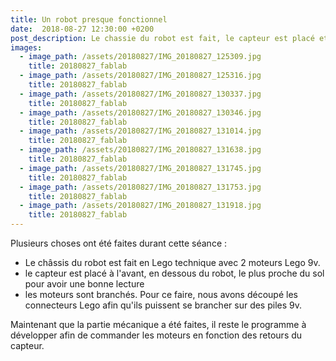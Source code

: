```yaml
---
title: Un robot presque fonctionnel
date:  2018-08-27 12:30:00 +0200
post_description: Le chassie du robot est fait, le capteur est placé et les moteurs sont branchés.
images:
  - image_path: /assets/20180827/IMG_20180827_125309.jpg
    title: 20180827_fablab
  - image_path: /assets/20180827/IMG_20180827_125316.jpg
    title: 20180827_fablab
  - image_path: /assets/20180827/IMG_20180827_130337.jpg
    title: 20180827_fablab
  - image_path: /assets/20180827/IMG_20180827_130346.jpg
    title: 20180827_fablab
  - image_path: /assets/20180827/IMG_20180827_131014.jpg
    title: 20180827_fablab
  - image_path: /assets/20180827/IMG_20180827_131638.jpg
    title: 20180827_fablab
  - image_path: /assets/20180827/IMG_20180827_131745.jpg
    title: 20180827_fablab
  - image_path: /assets/20180827/IMG_20180827_131753.jpg
    title: 20180827_fablab
  - image_path: /assets/20180827/IMG_20180827_131918.jpg
    title: 20180827_fablab
---
```


Plusieurs choses ont été faites durant cette séance :

  * Le châssis du robot est fait en Lego technique avec 2 moteurs Lego 9v.
  * le capteur est placé à l'avant, en dessous du robot, le plus proche du sol pour avoir une bonne lecture
  * les moteurs sont branchés. Pour ce faire, nous avons découpé les connecteurs Lego afin qu'ils puissent se brancher sur des piles 9v.

  Maintenant que la partie mécanique a été faites, il reste le programme à développer afin de commander les moteurs en fonction des retours du capteur.